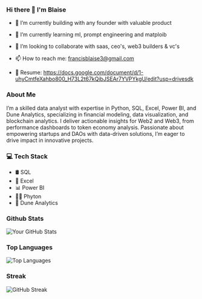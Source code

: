 ### Hi there 👋 I'm Blaise 


- 🔭 I’m currently building with any founder with valuable product
  
- 🌱 I’m currently learning ml, prompt engineering and matploib 
  
- 👯 I’m looking to collaborate with saas, ceo's, web3 builders & vc's
  
- 📫 How to reach me: francisblaise3@gmail.com

- 🧾 Resume: https://docs.google.com/document/d/1-uhyCmtfeXahbo800_H73L2t67kQibJSEAr7YVPYkgU/edit?usp=drivesdk


### About Me
I’m a skilled data analyst with expertise in Python, SQL, Excel, Power BI, and Dune Analytics, specializing in financial modeling, data visualization, and blockchain analytics. I deliver actionable insights for Web2 and Web3, from performance dashboards to token economy analysis. Passionate about empowering startups and DAOs with data-driven solutions, I’m eager to drive impact in innovative projects.


### 💻 Tech Stack 
- 🛢️ SQL
- 📝 Excel
- 📊 Power BI
- 🧑‍💻 Phyton
- 🔗 Dune Analytics

### Github Stats

![Your GitHub Stats](https://github-readme-stats.vercel.app/api?username=FrancisBlaise&show_icons=true&theme=radical)


### Top Languages 

![Top Languages](https://github-readme-stats.vercel.app/api/top-langs/?username=FRANCISBLAISE&layout=compact&theme=radical)


### Streak

![GitHub Streak](https://github-readme-streak-stats.herokuapp.com/?user=FrancisBlaise&theme=radical)
